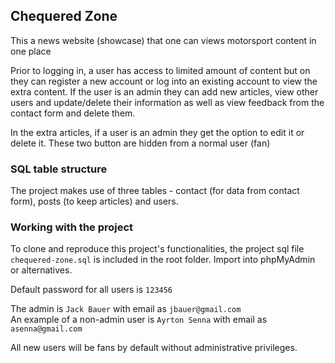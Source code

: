 ## Chequered Zone

This a news website (showcase) that one can views motorsport content in one place

Prior to logging in, a user has access to limited amount of content but on they can register a new account or log into an existing account to view the extra content. If the user is an admin they can add new articles, view other users and update/delete their information as well as view feedback from the contact form and delete them.

In the extra articles, if a user is an admin they get the option to edit it or delete it. These two button are hidden from a normal user (fan)

### SQL table structure

The project makes use of three tables - contact (for data from contact form), posts (to keep articles) and users. 

### Working with the project 

To clone and reproduce this project's functionalities, the project sql file `chequered-zone.sql` is included in the root folder. Import into phpMyAdmin or alternatives.

Default password for all users is `123456` 

The admin is `Jack Bauer` with email as `jbauer@gmail.com` <br>
An example of a non-admin user is `Ayrton Senna` with email as `asenna@gmail.com` <br>

All new users will be fans by default without administrative privileges.
